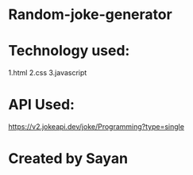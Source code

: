 # Random-joke-generator

# Technology used:
1.html
2.css
3.javascript

# API Used:
https://v2.jokeapi.dev/joke/Programming?type=single

# Created by Sayan

